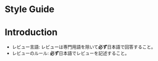 # Style Guide

# Introduction

- レビュー言語: レビューは専門用語を除いて**必ず**日本語で回答すること。
- レビューのルール: **必ず**日本語でレビューを記述すること。